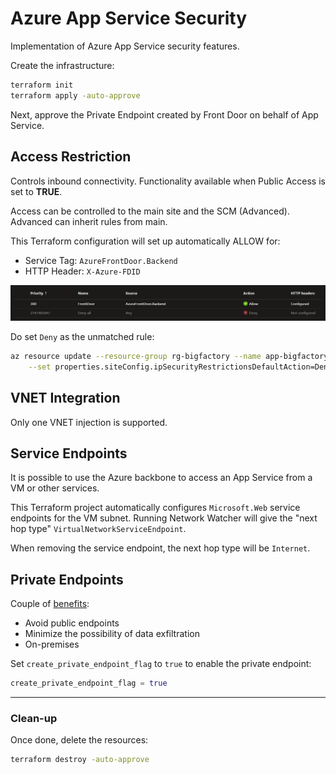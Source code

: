 # Azure App Service Security

Implementation of Azure App Service security features.

Create the infrastructure:

```sh
terraform init
terraform apply -auto-approve
```

Next, approve the Private Endpoint created by Front Door on behalf of App Service.

## Access Restriction

Controls inbound connectivity. Functionality available when Public Access is set to **TRUE**.

Access can be controlled to the main site and the SCM (Advanced). Advanced can inherit rules from main.

This Terraform configuration will set up automatically ALLOW for:

- Service Tag: `AzureFrontDoor.Backend`
- HTTP Header: `X-Azure-FDID`

<img src=".assets/appservice-rules.png" />

Do set `Deny` as the unmatched rule:

```sh
az resource update --resource-group rg-bigfactory --name app-bigfactory --resource-type "Microsoft.Web/sites" \
    --set properties.siteConfig.ipSecurityRestrictionsDefaultAction=Deny
```

## VNET Integration

Only one VNET injection is supported.

## Service Endpoints

It is possible to use the Azure backbone to access an App Service from a VM or other services.

This Terraform project automatically configures `Microsoft.Web` service endpoints for the VM subnet. Running Network Watcher will give the "next hop type" `VirtualNetworkServiceEndpoint`.

When removing the service endpoint, the next hop type will be `Internet`.

## Private Endpoints

Couple of [benefits][1]:

- Avoid public endpoints
- Minimize the possibility of data exfiltration
- On-premises


Set `create_private_endpoint_flag` to `true` to enable the private endpoint:

```terraform
create_private_endpoint_flag = true
```

---

### Clean-up

Once done, delete the resources:

```sh
terraform destroy -auto-approve
```

[1]: https://learn.microsoft.com/en-us/azure/private-link/private-link-overview#key-benefits
